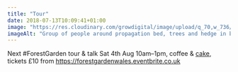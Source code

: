 ```yaml
---
title: "Tour"
date: 2018-07-13T10:09:41+01:00
image: "https://res.cloudinary.com/growdigital/image/upload/q_70,w_736/v1544269991/tour-42324668894.jpg"
imageAlt: "Group of people around propagation bed, trees and hedge in background, polytunnel to the side"
---
```


Next #ForestGarden tour & talk Sat 4th Aug 10am–1pm, coffee & [cake](https://www.forestgarden.wales/blog/vegan-chocolate-brownies/), tickets £10 from https://forestgardenwales.eventbrite.co.uk
